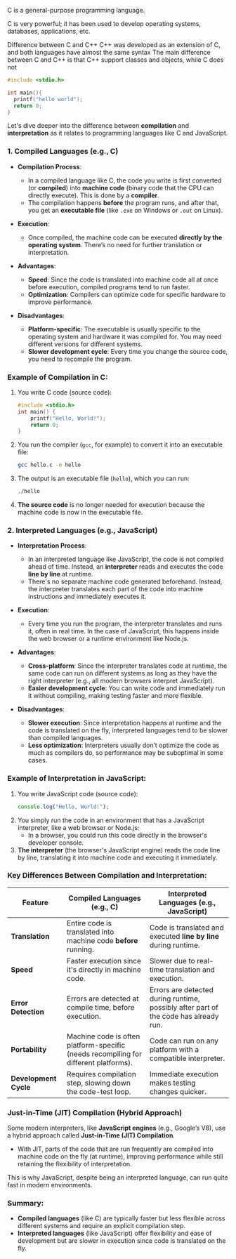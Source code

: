 C is a general-purpose programming language.

C is very powerful; it has been used to develop operating systems, databases, applications, etc.

Difference between C and C++
C++ was developed as an extension of C, and both languages have almost the same syntax
The main difference between C and C++ is that C++ support classes and objects, while C does not


``` c
#include <stdio.h>

int main(){
  printf("hello world");
  return 0;
}
```


Let's dive deeper into the difference between **compilation** and **interpretation** as it relates to programming languages like C and JavaScript.

### 1. **Compiled Languages (e.g., C)**

- **Compilation Process**: 
  - In a compiled language like C, the code you write is first converted (or **compiled**) into **machine code** (binary code that the CPU can directly execute). This is done by a **compiler**.
  - The compilation happens **before** the program runs, and after that, you get an **executable file** (like `.exe` on Windows or `.out` on Linux).

- **Execution**:
  - Once compiled, the machine code can be executed **directly by the operating system**. There’s no need for further translation or interpretation.
  
- **Advantages**:
  - **Speed**: Since the code is translated into machine code all at once before execution, compiled programs tend to run faster.
  - **Optimization**: Compilers can optimize code for specific hardware to improve performance.
  
- **Disadvantages**:
  - **Platform-specific**: The executable is usually specific to the operating system and hardware it was compiled for. You may need different versions for different systems.
  - **Slower development cycle**: Every time you change the source code, you need to recompile the program.

### Example of Compilation in C:
1. You write C code (source code):
   ```c
   #include <stdio.h>
   int main() {
       printf("Hello, World!");
       return 0;
   }
   ```
2. You run the compiler (`gcc`, for example) to convert it into an executable file:
   ```bash
   gcc hello.c -o hello
   ```
3. The output is an executable file (`hello`), which you can run:
   ```bash
   ./hello
   ```
4. **The source code** is no longer needed for execution because the machine code is now in the executable file.

### 2. **Interpreted Languages (e.g., JavaScript)**

- **Interpretation Process**:
  - In an interpreted language like JavaScript, the code is not compiled ahead of time. Instead, an **interpreter** reads and executes the code **line by line** at runtime.
  - There's no separate machine code generated beforehand. Instead, the interpreter translates each part of the code into machine instructions and immediately executes it.

- **Execution**:
  - Every time you run the program, the interpreter translates and runs it, often in real time. In the case of JavaScript, this happens inside the web browser or a runtime environment like Node.js.
  
- **Advantages**:
  - **Cross-platform**: Since the interpreter translates code at runtime, the same code can run on different systems as long as they have the right interpreter (e.g., all modern browsers interpret JavaScript).
  - **Easier development cycle**: You can write code and immediately run it without compiling, making testing faster and more flexible.

- **Disadvantages**:
  - **Slower execution**: Since interpretation happens at runtime and the code is translated on the fly, interpreted languages tend to be slower than compiled languages.
  - **Less optimization**: Interpreters usually don’t optimize the code as much as compilers do, so performance may be suboptimal in some cases.

### Example of Interpretation in JavaScript:
1. You write JavaScript code (source code):
   ```javascript
   console.log("Hello, World!");
   ```
2. You simply run the code in an environment that has a JavaScript interpreter, like a web browser or Node.js:
   - In a browser, you could run this code directly in the browser's developer console.
3. **The interpreter** (the browser's JavaScript engine) reads the code line by line, translating it into machine code and executing it immediately.

### Key Differences Between Compilation and Interpretation:

| **Feature**            | **Compiled Languages (e.g., C)**                             | **Interpreted Languages (e.g., JavaScript)**                         |
|------------------------|--------------------------------------------------------------|----------------------------------------------------------------------|
| **Translation**         | Entire code is translated into machine code **before** running. | Code is translated and executed **line by line** during runtime.      |
| **Speed**               | Faster execution since it's directly in machine code.         | Slower due to real-time translation and execution.                   |
| **Error Detection**     | Errors are detected at compile time, before execution.        | Errors are detected during runtime, possibly after part of the code has already run. |
| **Portability**         | Machine code is often platform-specific (needs recompiling for different platforms). | Code can run on any platform with a compatible interpreter.          |
| **Development Cycle**   | Requires compilation step, slowing down the code-test loop.   | Immediate execution makes testing changes quicker.                   |

### Just-in-Time (JIT) Compilation (Hybrid Approach)

Some modern interpreters, like **JavaScript engines** (e.g., Google’s V8), use a hybrid approach called **Just-in-Time (JIT) Compilation**. 
- With JIT, parts of the code that are run frequently are compiled into machine code on the fly (at runtime), improving performance while still retaining the flexibility of interpretation. 

This is why JavaScript, despite being an interpreted language, can run quite fast in modern environments.

### Summary:
- **Compiled languages** (like C) are typically faster but less flexible across different systems and require an explicit compilation step.
- **Interpreted languages** (like JavaScript) offer flexibility and ease of development but are slower in execution since code is translated on the fly.
